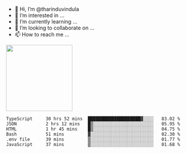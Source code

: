 - 👋 Hi, I’m @tharinduvindula
- 👀 I’m interested in ...
- 🌱 I’m currently learning ...
- 💞️ I’m looking to collaborate on ...
- 📫 How to reach me ...

<!---
tharinduvindula/tharinduvindula is a ✨ special ✨ repository because its `README.md` (this file) appears on your GitHub profile.
You can click the Preview link to take a look at your changes.
--->

<img height="180em" src="https://github-readme-stats.vercel.app/api?username=tharinduvindula&show_icons=true&hide_border=false&&count_private=true&include_all_commits=true" />


<!--START_SECTION:waka-->

```text
TypeScript     30 hrs 52 mins  ████████████████████▓░░░░   83.02 %
JSON           2 hrs 12 mins   █▒░░░░░░░░░░░░░░░░░░░░░░░   05.95 %
HTML           1 hr 45 mins    █▒░░░░░░░░░░░░░░░░░░░░░░░   04.75 %
Bash           51 mins         ▓░░░░░░░░░░░░░░░░░░░░░░░░   02.30 %
.env file      39 mins         ▒░░░░░░░░░░░░░░░░░░░░░░░░   01.77 %
JavaScript     37 mins         ▒░░░░░░░░░░░░░░░░░░░░░░░░   01.68 %
```

<!--END_SECTION:waka-->
